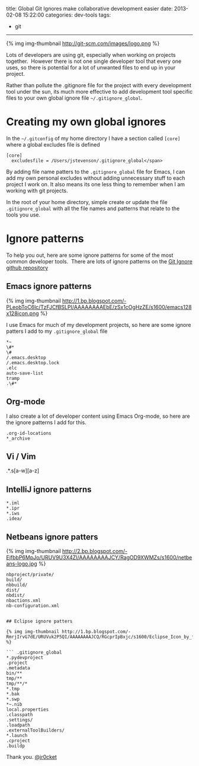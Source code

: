 title: Global Git Ignores make collaborative development easier
date: 2013-02-08 15:22:00
categories: dev-tools
tags: 
- git
---

{% img img-thumbnail http://git-scm.com/images/logo.png %}

Lots of developers are using git, especially when working on projects together.&nbsp; However there is not one single developer tool that every one uses, so there is potential for a lot of unwanted files to end up in your project.

Rather than pollute the .gitignore file for the project with every development tool under the sun, its much more effective to add development tool specific files to your own global ignore file `~/.gitignore_global`.

<!-- more -->

# Creating my own global ignores 

In the `~/.gitconfig` of my home directory I have a section called `[core]` where a global excludes file is defined

    [core]
      excludesfile = /Users/jstevenson/.gitignore_global</span>

By adding file name patters to the `.gitignore_global` file for Emacs, I can add my own personal excludes without adding unnecessary stuff to each project I work on.  It also means its one  less thing to remember when I am working with git projects.

In the root of your home directory, simple create or update the file `.gitignore_global` with all the file names and patterns that relate to the tools you use.

# Ignore patterns 

To help you out, here are some ignore patterns for some of the most common developer tools.&nbsp; There are lots of ignore patterns on the [Git Ignore github repository](https://github.com/github/gitignore/tree/master/Global)

## Emacs ignore patterns

{% img img-thumbnail http://1.bp.blogspot.com/-PLeobToC6lc/TzFJCfBSLPI/AAAAAAAAEbE/zSx1cOgHzZE/s1600/emacs128x128icon.png %}

I use Emacs for much of my development projects, so here are some ignore patters I add to my `.gitignore_global` file

``` .gitignore_golbal
*~
\#*
\#
/.emacs.desktop
/.emacs.desktop.lock
.elc
auto-save-list
tramp
.\#*
```

## Org-mode

I also create a lot of developer content using Emacs Org-mode, so here are the ignore patterns I add for this.

``` .gitignore_global 
.org-id-locations
*_archive
```

## Vi / Vim
.*.s[a-w][a-z]

## IntelliJ ignore patterns

``` .gitignore_global
*.iml
*.ipr
*.iws
.idea/
```

## Netbeans ignore patters

{% img img-thumbnail http://2.bp.blogspot.com/-EjfbbP6MpJo/URUV9U3X4ZI/AAAAAAAAJCY/RagOD9XWMZs/s1600/netbeans-logo.jpg %} 

``` .gitignore_global
nbproject/private/
build/
nbbuild/
dist/
nbdist/
nbactions.xml
nb-configuration.xml


## Eclipse ignore patters

{% img img-thumbnail http://1.bp.blogspot.com/-RmrjIrvG7dE/URUVuk2P5QI/AAAAAAAAJCQ/RGcprIpBxjc/s1600/Eclipse_Icon_by_flosweb.png %}

``` .gitignore_global
*.pydevproject 
.project 
.metadata 
bin/** 
tmp/** 
tmp/**/* 
*.tmp 
*.bak 
*.swp 
*~.nib 
local.properties 
.classpath 
.settings/ 
.loadpath 
.externalToolBuilders/ 
*.launch 
.cproject
.buildp 
```

Thank you.
[@jr0cket](https://twitter.com/jr0cket)

